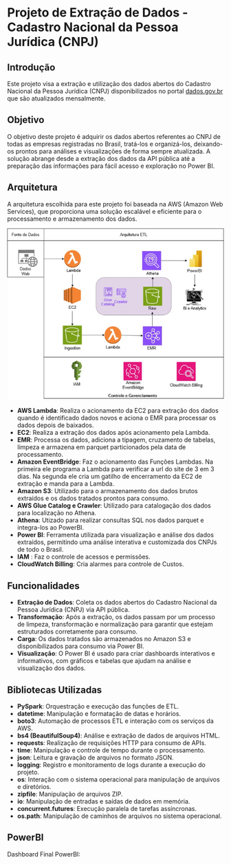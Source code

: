 # Projeto de Extração de Dados - Cadastro Nacional da Pessoa Jurídica (CNPJ)

## Introdução
Este projeto visa a extração e utilização dos dados abertos do Cadastro Nacional da Pessoa Jurídica (CNPJ) disponibilizados no portal [dados.gov.br](https://dados.gov.br/dados/conjuntos-dados/cadastro-nacional-da-pessoa-juridica---cnpj) que são atualizados mensalmente.

## Objetivo
O objetivo deste projeto é adquirir os dados abertos referentes ao CNPJ de todas as empresas registradas no Brasil, tratá-los e organizá-los, deixando-os prontos para análises e visualizações de forma sempre atualizada. A solução abrange desde a extração dos dados da API pública até a preparação das informações para fácil acesso e exploração no Power BI.

## Arquitetura
A arquitetura escolhida para este projeto foi baseada na AWS (Amazon Web Services), que proporciona uma solução escalável e eficiente para o processamento e armazenamento dos dados.

![arquitetura](imgs/arquitetura.jpg)

- **AWS Lambda**: Realiza o acionamento da EC2 para extração dos dados quando é identificado dados novos e aciona o EMR para processar os dados depois de baixados.
- **EC2**: Realiza a extração dos dados após acionamento pela Lambda.
- **EMR**: Processa os dados, adiciona a tipagem, cruzamento de tabelas, limpeza e armazena em parquet particionados pela data de processamento.
- **Amazon EventBridge**: Faz o acionamento das Funções Lambdas. Na primeira ele programa a Lambda para verificar a url do site de 3 em 3 dias. Na segunda ele cria um gatilho de encerramento da EC2 de extração e manda para a Lambda.
- **Amazon S3**: Utilizado para o armazenamento dos dados brutos extraídos e os dados tratados prontos para consumo.
- **AWS Glue Catalog e Crawler**: Utilizado para catalogação dos dados para localização no Athena.
- **Athena**: Utizado para realizar consultas SQL nos dados parquet e integra-los ao PowerBI.
- **Power BI**: Ferramenta utilizada para visualização e análise dos dados extraídos, permitindo uma análise interativa e customizada dos CNPJs de todo o Brasil.
- **IAM** : Faz o controle de acessos e permissões.
- **CloudWatch Billing**: Cria alarmes para controle de Custos.

## Funcionalidades

- **Extração de Dados**: Coleta os dados abertos do Cadastro Nacional da Pessoa Jurídica (CNPJ) via API pública.
- **Transformação**: Após a extração, os dados passam por um processo de limpeza, transformação e normalização para garantir que estejam estruturados corretamente para consumo.
- **Carga**: Os dados tratados são armazenados no Amazon S3 e disponibilizados para consumo via Power BI.
- **Visualização**: O Power BI é usado para criar dashboards interativos e informativos, com gráficos e tabelas que ajudam na análise e visualização dos dados.

## Bibliotecas Utilizadas

- **PySpark**: Orquestração e execução das funções de ETL.
- **datetime**: Manipulação e formatação de datas e horários.
- **boto3**: Automação de processos ETL e interação com os serviços da AWS.
- **bs4 (BeautifulSoup4)**: Análise e extração de dados de arquivos HTML.
- **requests**: Realização de requisições HTTP para consumo de APIs.
- **time**: Manipulação e controle de tempo durante o processamento.
- **json**: Leitura e gravação de arquivos no formato JSON.
- **logging**: Registro e monitoramento de logs durante a execução do projeto.
- **os**: Interação com o sistema operacional para manipulação de arquivos e diretórios.
- **zipfile**: Manipulação de arquivos ZIP.
- **io**: Manipulação de entradas e saídas de dados em memória.
- **concurrent.futures**: Execução paralela de tarefas assíncronas.
- **os.path**: Manipulação de caminhos de arquivos no sistema operacional.

## PowerBI
Dashboard Final PowerBI:
